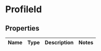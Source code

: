 # ProfileId

## Properties
Name | Type | Description | Notes
------------ | ------------- | ------------- | -------------
